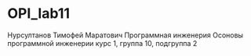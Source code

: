 # OPI_lab11
Нурсултанов
Тимофей
Маратович
Программная инженерия
Осоновы программной инженерии
курс 1, группа 10, подгруппа 2
